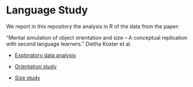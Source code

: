 # Language Study

We report in this repository the analysis in R of the data from the
paper:

"Mental simulation of object orientation and size – A conceptual replication with second language learners." 
Dietha Koster et al.



- [Exploratory data analysis](http://htmlpreview.github.io/?https://github.com/belzebuu/LanguageStudy/blob/master/html/glimpse.html)

- [Orientation study](http://htmlpreview.github.io/?https://github.com/belzebuu/LanguageStudy/blob/master/html/orientation_rep_L1vsL2_b.html)

<!---
  - [L1 and L2 speakers](http://htmlpreview.github.io/?https://github.com/belzebuu/LanguageStudy/blob/master/html/orientation_rep_L1vsL2_b.html)

  - [L2 only speakers](http://htmlpreview.github.io/?https://github.com/belzebuu/LanguageStudy/blob/master/html/orientation_rep.html)
-->

- [Size study](http://htmlpreview.github.io/?https://github.com/belzebuu/LanguageStudy/blob/master/html/size_rep_L1vsL2_b.html)

<!---
  - [L1 and L2 speakers](http://htmlpreview.github.io/?https://github.com/belzebuu/LanguageStudy/blob/master/html/size_rep_L1vsL2_b.html)

  - [L2 only speakers](http://htmlpreview.github.io/?https://github.com/belzebuu/LanguageStudy/blob/master/html/size_rep.html)
-->
